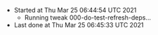   - Started at Thu Mar 25 06:44:54 UTC 2021
    - Running tweak 000-do-test-refresh-deps...
  - Last done at Thu Mar 25 06:45:33 UTC 2021
